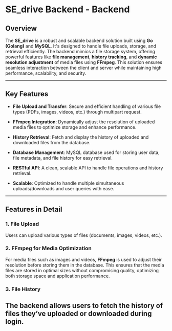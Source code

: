 # SE_drive Backend - Backend

## Overview

The **SE_drive** is a robust and scalable backend solution built using **Go (Golang)** and **MySQL**. It's designed to handle file uploads, storage, and retrieval efficiently. The backend mimics a file storage system, offering powerful features like **file management**, **history tracking**, and **dynamic resolution adjustment** of media files using **FFmpeg**. This solution ensures seamless interaction between the client and server while maintaining high performance, scalability, and security.

---

## Key Features

- **File Upload and Transfer**: Secure and efficient handling of various file types (PDFs, images, videos, etc.) through multipart request.

- **FFmpeg Integration**: Dynamically adjust the resolution of uploaded media files to optimize storage and enhance performance.

- **History Retrieval**: Fetch and display the history of uploaded and downloaded files from the database.

- **Database Management**: MySQL database used for storing user data, file metadata, and file history for easy retrieval.

- **RESTful API**: A clean, scalable API to handle file operations and history retrieval.

- **Scalable**: Optimized to handle multiple simultaneous uploads/downloads and user queries with ease.

---

## Features in Detail

### 1. **File Upload**

Users can upload various types of files (documents, images, videos, etc.). 

### 2. **FFmpeg for Media Optimization**

For media files such as images and videos, **FFmpeg** is used to adjust their resolution before storing them in the database. This ensures that the media files are stored in optimal sizes without compromising quality, optimizing both storage space and application performance.

### 3. **File History**

The backend allows users to fetch the history of files they’ve uploaded or downloaded during login. 
---




